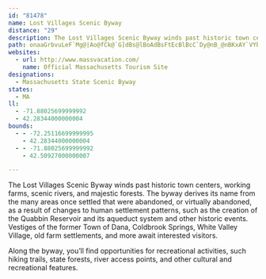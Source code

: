 ```yaml
---
id: "81478"
name: Lost Villages Scenic Byway
distance: "29"
description: The Lost Villages Scenic Byway winds past historic town centers, working farms, scenic rivers, and majestic forests.
path: onaaGrbvuLeF`Mg@|Ao@fCk@`G]dBs@lBoAdBsFtEcBlBcC`Dy@nB_@nBKxAY`VYbGs@xISxAYlA_AdCyBrCoE`F{CrCsHrFaCtB_F~FwFfGyPnKuApAqB`CsApCw@tBoGbUeB`Ho@dEqAbN[rBcA~CgFhMkAlBeN`PmCpCeIhFiE~DyBnCcDxEi@|AiC~N_AfEqC|I_AnB_BdCqJ`LiLdRcBvBgN`MqHhFeM~HiVvRmBfBiCjDqD`IyBxDqFrIeA`DS~@QlBIhDNxCdCtYFnKOfIi@nEwDfQe@~Ay@dBmArBy@dAeBbAoL|DwBlAaOnLiW|WsMfMgI`JuAdAuElAsVtFmH~BsAr@cAz@{@nA}FzJCNkAvBmBxCgBrAq@^}DdAwB`A_CrBs@~@o@rAmDtI_BpBiB`BwBzCeAjCq@dCQxBO|E?vDX|Lx@d[IdM_@zPDlEn@|WEtEU`EYlBiAlC_AhAcAx@kJnG{GpCcEnAcD|Ak@h@}@vAoBxFcAlB_A`AwBvAeBh@qJ|@oM~BmAZ_B~@sFdHaGlEqH|KeBxBaBxAgJ~FuBzAu]x^sBpCwAdCaAzCm@jDKhB?lBNpCZlCzG~XxCrTfEhQ^xCHnBDxCEvBIbB_AdIOrGjArc@lA|Tn@bPBxC]~EeA`Fy@fBoA|AeMhK{IfJ}A~@y@T_BRqDBuD^wG~AkJlAmIdB}Bt@mD~AgF~CiBtBo@dAyB~Fm@lDEdB?nIE`BS|A_@rBi@rBe@r@mA~@oBr@iBEgTgAeCY{E_AeAIqABaBPg@NcGdDiC~@gIzBmAn@_Ax@o@rAwBnLYtDLfFOpAiAlBmA`CiCxHhElIvE|KRl@^vBTlD[bT]rE[pBYlAkMz^m@~B[lDCpBBz@dBlPn@zKd@|KLrEIpBUxAs@lC[x@aKvT{ApCue@ti@iAfBqD~JeArBsR|UcAlBo@lBi@dDGhB?nBj@nEvAtEZdBRlAN|DY`Fi@hC_AxBiAlBiAvAwBrAy@RoAPmZ`BgFx@}BReNUgEL_BVsAd@sJhFgCd@{J_@kJLyCYwFaCgDsBoBeA}HyAiBm@eMyFoAYiAMaCLuA`@sQrI}A|@kAlAi@n@}@jBcFnP_A~Do@|Ji@|CoAfEqBrDuB`C}CrBwYfK}@d@s@r@kAdBqJl[kDxIWzEx@h\GzDa@lE]dByAhEuAdC}BfC}CjB{c@`RcCf@sBJqGDcF`AwBdAeB~AsBhCsA|C_AnDc@jDUbFOtMIvBS~A_BnIO~B?pATvEnArR?tDUlD[pBsAtDcQ~]oBlCgIlI}D`FwFrLw@fCQv@Y`DcB|ZYrCi@~Bu@nBqCvE_AhB{@dDYxBMtEn@n\?rDKzEmAbO
websites:
  - url: http://www.massvacation.com/
    name: Official Massachusetts Tourism Site
designations:
  - Massachusetts State Scenic Byway
states:
  - MA
ll:
  - -71.88025699999992
  - 42.28344000000004
bounds:
  - - -72.25116699999995
    - 42.28344000000004
  - - -71.88025699999992
    - 42.50927000000007

---
```


The Lost Villages Scenic Byway winds past historic town centers, working farms, scenic rivers, and majestic forests. The byway derives its name from the many areas once settled that were abandoned, or virtually abandoned, as a result of changes to human settlement patterns, such as the creation of the Quabbin Reservoir and its aqueduct system and other historic events. Vestiges of the former Town of Dana, Coldbrook Springs, White Valley Village, old farm settlements, and more await interested visitors.

Along the byway, you’ll find opportunities for recreational activities, such hiking trails, state forests, river access points, and other cultural and recreational features.
